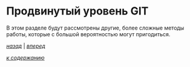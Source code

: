 # Продвинутый уровень GIT

В этом разделе будут рассмотрены другие, более сложные методы работы, которые с большой вероятностью могут пригодиться.

[*назад*](04_3.md)  |  [*вперед*](05_1.md)

[*к содержанию*](README.md)
